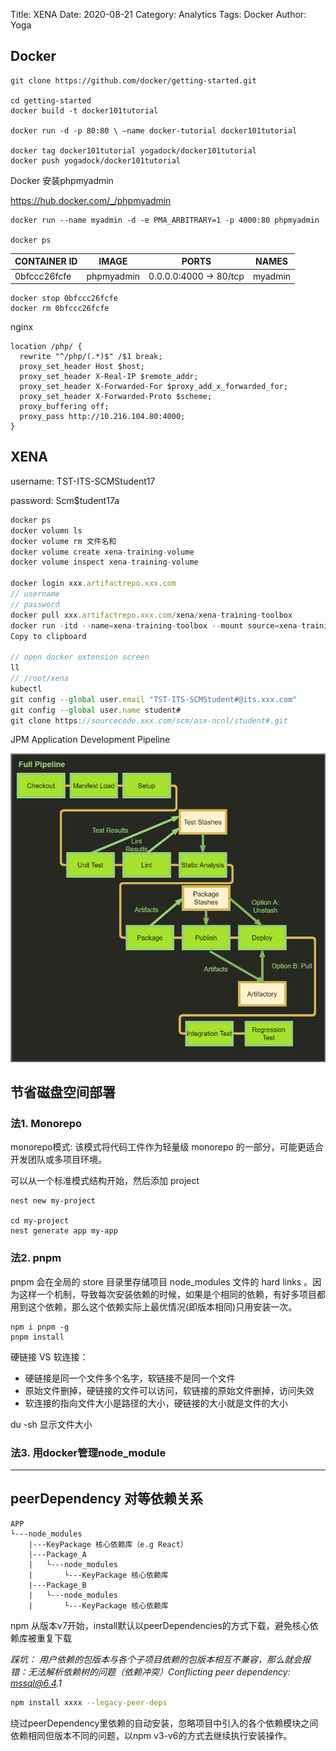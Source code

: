 Title: XENA
Date: 2020-08-21
Category: Analytics
Tags: Docker
Author: Yoga

## Docker

```
git clone https://github.com/docker/getting-started.git

cd getting-started
docker build -t docker101tutorial

docker run -d -p 80:80 \ —name docker-tutorial docker101tutorial

docker tag docker101tutorial yogadock/docker101tutorial
docker push yogadock/docker101tutorial

```
Docker 安装phpmyadmin

https://hub.docker.com/_/phpmyadmin

```
docker run --name myadmin -d -e PMA_ARBITRARY=1 -p 4000:80 phpmyadmin

docker ps
```

| CONTAINER ID | IMAGE | PORTS | NAMES
| - | - | - | -
0bfccc26fcfe | phpmyadmin | 0.0.0.0:4000 -> 80/tcp | myadmin

```
docker stop 0bfccc26fcfe
docker rm 0bfccc26fcfe
```
nginx
```
location /php/ {
  rewrite "^/php/(.*)$" /$1 break;
  proxy_set_header Host $host;
  proxy_set_header X-Real-IP $remote_addr;
  proxy_set_header X-Forwarded-For $proxy_add_x_forwarded_for;
  proxy_set_header X-Forwarded-Proto $scheme;
  proxy_buffering off;
  proxy_pass http://10.216.104.80:4000;
}
```

## XENA

username: TST-ITS-SCMStudent17

password: Scm$tudent17a

```js
docker ps
docker volumn ls
docker volume rm 文件名和
docker volume create xena-training-volume
docker volume inspect xena-training-volume

docker login xxx.artifactrepo.xxx.com
// username
// password
docker pull xxx.artifactrepo.xxx.com/xena/xena-training-toolbox
docker run -itd --name=xena-training-toolbox --mount source=xena-training-volume,target=/root/xena xxx.artifactrepo.xxx.com/xena/xena-training-toolbox
Copy to clipboard

// open docker extension screen
ll
// /root/xena 
kubectl
git config --global user.email "TST-ITS-SCMStudent#@its.xxx.com"
git config --global user.name student#
git clone https://sourcecode.xxx.com/scm/asx-ncnl/student#.git
```

JPM Application Development Pipeline

![docker](img/jpm.png)

## 节省磁盘空间部署

### 法1. Monorepo

monorepo模式: 该模式将代码工件作为轻量级 monorepo 的一部分，可能更适合开发团队或多项目环境。

可以从一个标准模式结构开始，然后添加 project 

```
nest new my-project

cd my-project
nest generate app my-app
```

### 法2. pnpm

pnpm 会在全局的 store 目录里存储项目 node_modules 文件的 hard links 。因为这样一个机制，导致每次安装依赖的时候，如果是个相同的依赖，有好多项目都用到这个依赖，那么这个依赖实际上最优情况(即版本相同)只用安装一次。

```
npm i pnpm -g
pnpm install
```
硬链接 VS 软连接：

* 硬链接是同一个文件多个名字，软链接不是同一个文件
* 原始文件删掉，硬链接的文件可以访问，软链接的原始文件删掉，访问失效
* 软连接的指向文件大小是路径的大小，硬链接的大小就是文件的大小

du -sh 显示文件大小

### 法3. 用docker管理node_module

---

## peerDependency 对等依赖关系

```
APP
└---node_modules
    |---KeyPackage 核心依赖库（e.g React）
    |---Package_A
    |   └---node_modules
    |       └---KeyPackage 核心依赖库
    |---Package_B
    |   └---node_modules
    |       └---KeyPackage 核心依赖库
```

npm 从版本v7开始，install默认以peerDependencies的方式下载，避免核心依赖库被重复下载

_踩坑：
用户依赖的包版本与各个子项目依赖的包版本相互不兼容，那么就会报错：无法解析依赖树的问题（依赖冲突）Conflicting peer dependency: mssql@6.4.1_

```bash
npm install xxxx --legacy-peer-deps 
```
绕过peerDependency里依赖的自动安装，忽略项目中引入的各个依赖模块之间依赖相同但版本不同的问题，以npm v3-v6的方式去继续执行安装操作。
